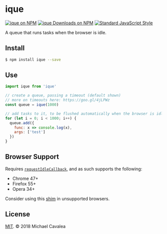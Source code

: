 # ique

[![ique on NPM](https://img.shields.io/npm/v/ique.svg?style=flat-square)](https://www.npmjs.com/package/ique) [![ique Downloads on NPM](https://img.shields.io/npm/dm/ique.svg?style=flat-square)](https://www.npmjs.com/package/ique) [![Standard JavaScript Style](https://img.shields.io/badge/code_style-standard-brightgreen.svg?style=flat-square)](http://standardjs.com/)

A queue that runs tasks when the browser is idle.

## Install

```sh
$ npm install ique --save
```

## Use

```javascript
import ique from 'ique'

// create a queue, passing a timeout (default shown)
// more on timeouts here: https://goo.gl/4jLPWz
const queue = ique(1000)

// add tasks to it, to be flushed automatically when the browser is idle
for (let i = 0; i < 1000; i++) {
  queue.add({
    func: x => console.log(x),
    args: ['test']
  })
}
```

## Browser Support

Requires [`requestIdleCallback`](https://developer.mozilla.org/en-US/docs/Web/API/Window/requestIdleCallback), and as such supports the following:

* Chrome 47+
* Firefox 55+
* Opera 34+

Consider using this [shim](https://gist.github.com/paullewis/55efe5d6f05434a96c36) in unsupported browsers.

## License

[MIT](https://opensource.org/licenses/MIT). © 2018 Michael Cavalea
